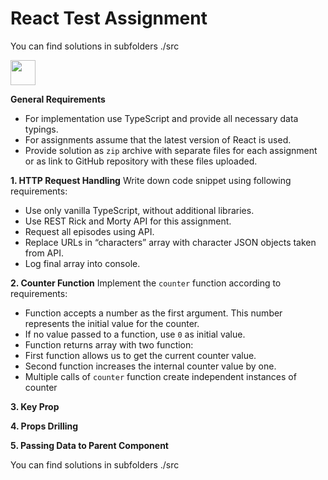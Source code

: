 # React Test Assignment 
You can find solutions in subfolders ./src

<img height="40px" src="https://revelry.co/wp-content/uploads/2019/05/react-native-UX-design.gif">

**General Requirements**
- For implementation use TypeScript and provide all necessary data typings.
- For assignments assume that the latest version of React is used.
- Provide solution as `zip` archive with separate files for each assignment or as link to
  GitHub repository with these files uploaded.



**1. HTTP Request Handling**
   Write down code snippet using following requirements:
- Use only vanilla TypeScript, without additional libraries.
- Use REST Rick and Morty API for this assignment.
- Request all episodes using API.
- Replace URLs in “characters” array with character JSON objects taken from
  API.
- Log final array into console.

**2. Counter Function**
   Implement the `counter` function according to requirements:
- Function accepts a number as the first argument. This number represents the
  initial value for the counter.
- If no value passed to a function, use `0` as initial value.
- Function returns array with two function:
- First function allows us to get the current counter value.
- Second function increases the internal counter value by one.
- Multiple calls of `counter` function create independent instances of counter

**3. Key Prop**

**4. Props Drilling**

**5. Passing Data to Parent Component**

You can find solutions in subfolders ./src 




